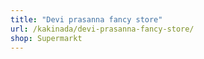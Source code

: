 ```yaml
---
title: "Devi prasanna fancy store"
url: /kakinada/devi-prasanna-fancy-store/
shop: Supermarkt
---
```

